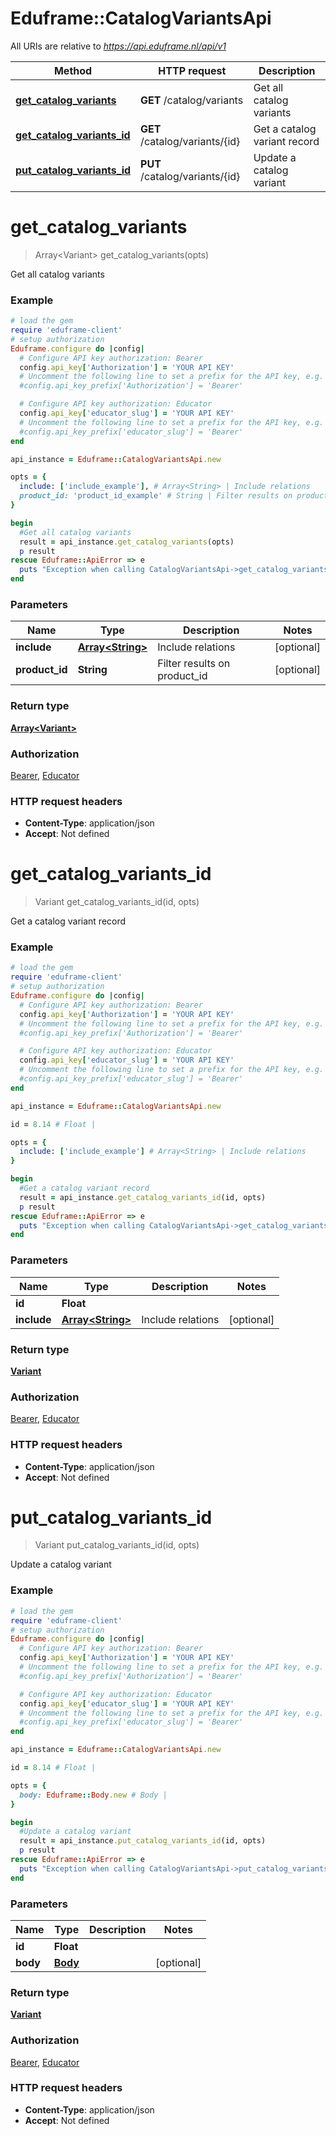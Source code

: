 # Eduframe::CatalogVariantsApi

All URIs are relative to *https://api.eduframe.nl/api/v1*

Method | HTTP request | Description
------------- | ------------- | -------------
[**get_catalog_variants**](CatalogVariantsApi.md#get_catalog_variants) | **GET** /catalog/variants | Get all catalog variants
[**get_catalog_variants_id**](CatalogVariantsApi.md#get_catalog_variants_id) | **GET** /catalog/variants/{id} | Get a catalog variant record
[**put_catalog_variants_id**](CatalogVariantsApi.md#put_catalog_variants_id) | **PUT** /catalog/variants/{id} | Update a catalog variant


# **get_catalog_variants**
> Array&lt;Variant&gt; get_catalog_variants(opts)

Get all catalog variants



### Example
```ruby
# load the gem
require 'eduframe-client'
# setup authorization
Eduframe.configure do |config|
  # Configure API key authorization: Bearer
  config.api_key['Authorization'] = 'YOUR API KEY'
  # Uncomment the following line to set a prefix for the API key, e.g. 'Bearer' (defaults to nil)
  #config.api_key_prefix['Authorization'] = 'Bearer'

  # Configure API key authorization: Educator
  config.api_key['educator_slug'] = 'YOUR API KEY'
  # Uncomment the following line to set a prefix for the API key, e.g. 'Bearer' (defaults to nil)
  #config.api_key_prefix['educator_slug'] = 'Bearer'
end

api_instance = Eduframe::CatalogVariantsApi.new

opts = { 
  include: ['include_example'], # Array<String> | Include relations
  product_id: 'product_id_example' # String | Filter results on product_id
}

begin
  #Get all catalog variants
  result = api_instance.get_catalog_variants(opts)
  p result
rescue Eduframe::ApiError => e
  puts "Exception when calling CatalogVariantsApi->get_catalog_variants: #{e}"
end
```

### Parameters

Name | Type | Description  | Notes
------------- | ------------- | ------------- | -------------
 **include** | [**Array&lt;String&gt;**](String.md)| Include relations | [optional] 
 **product_id** | **String**| Filter results on product_id | [optional] 

### Return type

[**Array&lt;Variant&gt;**](Variant.md)

### Authorization

[Bearer](../README.md#Bearer), [Educator](../README.md#Educator)

### HTTP request headers

 - **Content-Type**: application/json
 - **Accept**: Not defined



# **get_catalog_variants_id**
> Variant get_catalog_variants_id(id, opts)

Get a catalog variant record



### Example
```ruby
# load the gem
require 'eduframe-client'
# setup authorization
Eduframe.configure do |config|
  # Configure API key authorization: Bearer
  config.api_key['Authorization'] = 'YOUR API KEY'
  # Uncomment the following line to set a prefix for the API key, e.g. 'Bearer' (defaults to nil)
  #config.api_key_prefix['Authorization'] = 'Bearer'

  # Configure API key authorization: Educator
  config.api_key['educator_slug'] = 'YOUR API KEY'
  # Uncomment the following line to set a prefix for the API key, e.g. 'Bearer' (defaults to nil)
  #config.api_key_prefix['educator_slug'] = 'Bearer'
end

api_instance = Eduframe::CatalogVariantsApi.new

id = 8.14 # Float | 

opts = { 
  include: ['include_example'] # Array<String> | Include relations
}

begin
  #Get a catalog variant record
  result = api_instance.get_catalog_variants_id(id, opts)
  p result
rescue Eduframe::ApiError => e
  puts "Exception when calling CatalogVariantsApi->get_catalog_variants_id: #{e}"
end
```

### Parameters

Name | Type | Description  | Notes
------------- | ------------- | ------------- | -------------
 **id** | **Float**|  | 
 **include** | [**Array&lt;String&gt;**](String.md)| Include relations | [optional] 

### Return type

[**Variant**](Variant.md)

### Authorization

[Bearer](../README.md#Bearer), [Educator](../README.md#Educator)

### HTTP request headers

 - **Content-Type**: application/json
 - **Accept**: Not defined



# **put_catalog_variants_id**
> Variant put_catalog_variants_id(id, opts)

Update a catalog variant



### Example
```ruby
# load the gem
require 'eduframe-client'
# setup authorization
Eduframe.configure do |config|
  # Configure API key authorization: Bearer
  config.api_key['Authorization'] = 'YOUR API KEY'
  # Uncomment the following line to set a prefix for the API key, e.g. 'Bearer' (defaults to nil)
  #config.api_key_prefix['Authorization'] = 'Bearer'

  # Configure API key authorization: Educator
  config.api_key['educator_slug'] = 'YOUR API KEY'
  # Uncomment the following line to set a prefix for the API key, e.g. 'Bearer' (defaults to nil)
  #config.api_key_prefix['educator_slug'] = 'Bearer'
end

api_instance = Eduframe::CatalogVariantsApi.new

id = 8.14 # Float | 

opts = { 
  body: Eduframe::Body.new # Body | 
}

begin
  #Update a catalog variant
  result = api_instance.put_catalog_variants_id(id, opts)
  p result
rescue Eduframe::ApiError => e
  puts "Exception when calling CatalogVariantsApi->put_catalog_variants_id: #{e}"
end
```

### Parameters

Name | Type | Description  | Notes
------------- | ------------- | ------------- | -------------
 **id** | **Float**|  | 
 **body** | [**Body**](.md)|  | [optional] 

### Return type

[**Variant**](Variant.md)

### Authorization

[Bearer](../README.md#Bearer), [Educator](../README.md#Educator)

### HTTP request headers

 - **Content-Type**: application/json
 - **Accept**: Not defined



